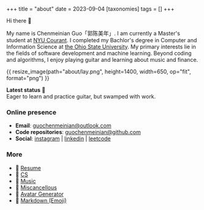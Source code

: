 +++
title = "about"
date = 2023-09-04
[taxonomies]
tags = []
+++

Hi there 👋 

My name is Chenmeinian Guo「郭陈美年」. I am currently a Master's student at [NYU Courant](https://cims.nyu.edu/dynamic/). I completed my Bachlor's degree in Computer and Information Science at [the Ohio State University](https://www.osu.edu).
My primary interests lie in the fields of software development and machine learning. Beyond coding and algorithms, I enjoy playing guitar and learning about music and finance.

{{ resize_image(path="about/lay.png", height=1400, width=650, op="fit", format="png") }}


**Latest status** 🎸 \
Eager to learn and practice guitar, but swamped with work.


### Online presence
- **Email**: guochenmeinian@outlook.com
- **Code repositories**: [guochenmeinian@github.com](https://github.com/guochenmeinian)
- **Social**: [instagram](https://www.instagram.com/__arist/) | [linkedin](https://www.linkedin.com/in/guochenmeinian) | [leetcode](https://leetcode.com/guochenmeinian/)
  

### More
- 🔗 [Resume](/resume)
- 📰 [CS](/blogs/cs-resources/) 
- 🎼 [Music](/blogs/music-resources/)
- 📃 [Miscancellous](/blogs/miscancellous/)
- 🐩 [Avatar Generator](https://txstc55.github.io/simple-avatar/)
- 📝 [Markdown (Emoji)](https://gist.github.com/rxaviers/7360908)

